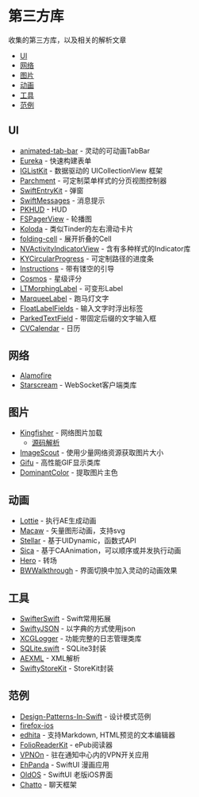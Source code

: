 # 第三方库
收集的第三方库，以及相关的解析文章

- [UI](#UI)
- [网络](#网络)
- [图片](#图片)
- [动画](#动画)
- [工具](#工具)
- [范例](#范例)


## UI
- [animated-tab-bar](https://github.com/Ramotion/animated-tab-bar) - 灵动的可动画TabBar
- [Eureka](https://github.com/xmartlabs/Eureka) - 快速构建表单
- [IGListKit](https://github.com/Instagram/IGListKit) - 数据驱动的 UICollectionView 框架
- [Parchment](https://github.com/rechsteiner/Parchment) - 可定制菜单样式的分页视图控制器
- [SwiftEntryKit](https://github.com/huri000/SwiftEntryKit) - 弹窗
- [SwiftMessages](https://github.com/SwiftKickMobile/SwiftMessages) - 消息提示
- [PKHUD](https://github.com/pkluz/PKHUD) - HUD
- [FSPagerView](https://github.com/WenchaoD/FSPagerView) - 轮播图
- [Koloda](https://github.com/Yalantis/Koloda) - 类似Tinder的左右滑动卡片
- [folding-cell](https://github.com/Ramotion/folding-cell) - 展开折叠的Cell
- [NVActivityIndicatorView](https://github.com/ninjaprox/NVActivityIndicatorView) - 含有多种样式的Indicator库
- [KYCircularProgress](https://github.com/kentya6/KYCircularProgress) - 可定制路径的进度条
- [Instructions](https://github.com/ephread/Instructions) - 带有镂空的引导
- [Cosmos](https://github.com/evgenyneu/Cosmos) - 星级评分
- [LTMorphingLabel](https://github.com/lexrus/LTMorphingLabel) - 可变形Label
- [MarqueeLabel](https://github.com/cbpowell/MarqueeLabel) - 跑马灯文字
- [FloatLabelFields](https://github.com/FahimF/FloatLabelFields) - 输入文字时浮出标签
- [ParkedTextField](https://github.com/gmertk/ParkedTextField) - 带固定后缀的文字输入框
- [CVCalendar](https://github.com/CVCalendar/CVCalendar) - 日历


## 网络
- [Alamofire](https://github.com/Alamofire/Alamofire)
- [Starscream](https://github.com/daltoniam/starscream) - WebSocket客户端类库


## 图片
- [Kingfisher](https://github.com/onevcat/Kingfisher) - 网络图片加载
  - [源码解析](https://juejin.cn/post/6929345703818985485)
- [ImageScout](https://github.com/kaishin/ImageScout) - 使用少量网络资源获取图片大小
- [Gifu](https://github.com/kaishin/gifu) - 高性能GIF显示类库
- [DominantColor](https://github.com/indragiek/DominantColor) - 提取图片主色

## 动画
- [Lottie](https://github.com/airbnb/lottie-ios) - 执行AE生成动画
- [Macaw](https://github.com/exyte/Macaw) - 矢量图形动画，支持svg
- [Stellar](https://github.com/AugustRush/Stellar) - 基于UIDynamic，函数式API
- [Sica](https://github.com/cats-oss/Sica) - 基于CAAnimation，可以顺序或并发执行动画
- [Hero](https://github.com/HeroTransitions/Hero) - 转场
- [BWWalkthrough](https://github.com/ariok/BWWalkthrough) - 界面切换中加入灵动的动画效果


## 工具
- [SwifterSwift](https://github.com/SwifterSwift/SwifterSwift) - Swift常用拓展
- [SwiftyJSON](https://github.com/SwiftyJSON/SwiftyJSON) - 以字典的方式使用json
- [XCGLogger](https://github.com/DaveWoodCom/XCGLogger) - 功能完整的日志管理类库
- [SQLite.swift](https://github.com/stephencelis/SQLite.swift) - SQLite3封装
- [AEXML](https://github.com/tadija/AEXML) - XML解析
- [SwiftyStoreKit](https://github.com/bizz84/SwiftyStoreKit) - StoreKit封装

## 范例
- [Design-Patterns-In-Swift](https://github.com/ochococo/Design-Patterns-In-Swift) - 设计模式范例
- [firefox-ios](https://github.com/mozilla-mobile/firefox-ios)
- [edhita](https://github.com/tnantoka/edhita) - 支持Markdown, HTML预览的文本编辑器
- [FolioReaderKit](https://github.com/FolioReader/FolioReaderKit) - ePub阅读器
- [VPNOn](https://github.com/lexrus/VPNOn) - 驻在通知中心内的VPN开关应用
- [EhPanda](https://github.com/tatsuz0u/EhPanda) - SwiftUI 漫画应用
- [OldOS](https://github.com/zzanehip/The-OldOS-Project) - SwiftUI 老版iOS界面
- [Chatto](https://github.com/badoo/Chatto) - 聊天框架
